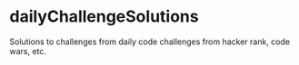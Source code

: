 # dailyChallengeSolutions
Solutions to challenges from daily code challenges from hacker rank, code wars, etc.
